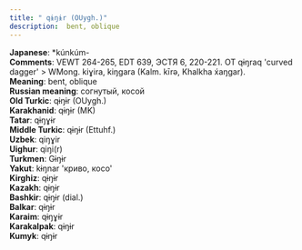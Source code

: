 ```yaml
---
title: " qɨŋɨr (OUygh.)"
description:  bent, oblique
---
```


<strong>Japanese</strong>:  *kúnkúm-<br>
<strong>Comments</strong>:  VEWT 264-265, EDT 639, ЭСТЯ 6, 220-221. OT qɨŋraq 'curved dagger' > WMong. kiɣira, kiŋgara (Kalm. kīrǝ, Khalkha x́aŋgar).<br>
<strong>Meaning</strong>:  bent, oblique<br>
<strong>Russian meaning</strong>:  согнутый, косой<br>
<strong>Old Turkic</strong>:  qɨŋɨr (OUygh.)<br>
<strong>Karakhanid</strong>:  qɨŋɨr (MK)<br>
<strong>Tatar</strong>:  qɨŋɣɨr<br>
<strong>Middle Turkic</strong>:  qɨŋɨr (Ettuhf.)<br>
<strong>Uzbek</strong>:  qiŋɣir<br>
<strong>Uighur</strong>:  qiŋi(r)<br>
<strong>Turkmen</strong>:  Gɨŋɨr<br>
<strong>Yakut</strong>:  kɨŋnar 'криво, косо'<br>
<strong>Kirghiz</strong>:  qɨŋɨr<br>
<strong>Kazakh</strong>:  qɨŋɨr<br>
<strong>Bashkir</strong>:  qɨŋɨr (dial.)<br>
<strong>Balkar</strong>:  qɨŋɨr<br>
<strong>Karaim</strong>:  qɨŋɣɨr<br>
<strong>Karakalpak</strong>:  qɨŋɨr<br>
<strong>Kumyk</strong>:  qɨŋɨr<br>


